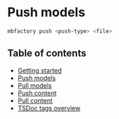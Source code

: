 # Push models

```bash
mbfactory push <push-type> <file>
```

## Table of contents

- [Getting started](https://github.com/modelberry/mbfactory-docs/blob/main/docs/getting-started.md)
- [Push models](https://github.com/modelberry/mbfactory-docs/blob/main/docs/push-models.md)
- [Pull models](https://github.com/modelberry/mbfactory-docs/blob/main/docs/pull-models.md)
- [Push content](https://github.com/modelberry/mbfactory-docs/blob/main/docs/push-content.md)
- [Pull content](https://github.com/modelberry/mbfactory-docs/blob/main/docs/pull-content.md)
- [TSDoc tags overview](https://github.com/modelberry/mbfactory-docs/blob/main/docs/tsdocs-tags-overview.md)

